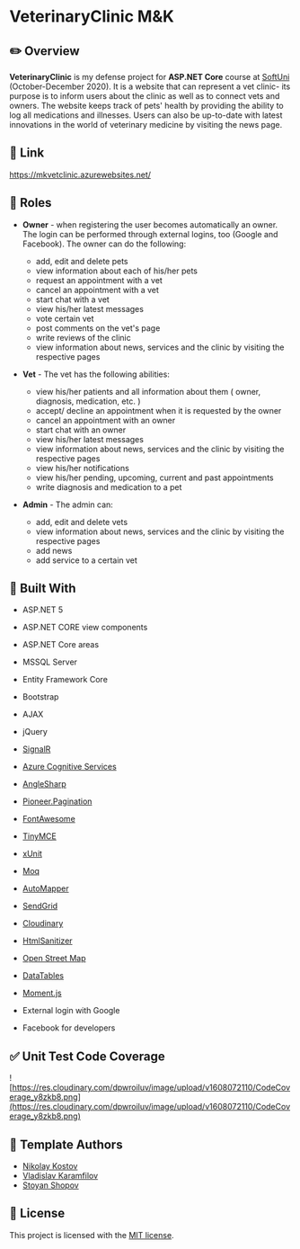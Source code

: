 
# VeterinaryClinic M&K


## :pencil2: Overview

**VeterinaryClinic** is my defense project for **ASP.NET Core** course at [SoftUni](https://softuni.bg/  "SoftUni") (October-December 2020). It is a website that can represent a vet clinic- its purpose is to inform users about the clinic as well as to connect vets and owners. The website keeps track of pets' health by providing the ability to log all medications and illnesses. Users can also be up-to-date with latest innovations in the world of veterinary medicine by visiting the news page.

## :link: Link
https://mkvetclinic.azurewebsites.net/

  ## :busts_in_silhouette: Roles
  - **Owner** - when registering the user becomes automatically an owner. The login can be performed through external logins, too (Google and Facebook). The owner can do the following:
    - add, edit and delete pets
    - view information about each of his/her pets
    - request an appointment with a vet
    - cancel an appointment with a vet 
    - start chat with a vet
    - view his/her latest messages
    - vote certain vet
    - post comments on the vet's page
    - write reviews of the clinic
    - view information about news, services and the clinic by visiting the respective pages
   
  - **Vet** - The vet has the following abilities:
    - view his/her patients and all information about them ( owner, diagnosis, medication, etc. )
    - accept/ decline an appointment when it is requested by the owner
    - cancel an appointment with an owner 
    - start chat with an owner
    - view his/her latest messages
    - view information about news, services and the clinic by visiting the respective pages
    - view his/her notifications
    - view his/her pending, upcoming, current and past appointments
    - write diagnosis and medication to a pet
   
  - **Admin** - The admin can:
    - add, edit and delete vets
    - view information about news, services and the clinic by visiting the respective pages
    - add news
    - add service to a certain vet

    
## :hammer: Built With

- ASP.NET 5

- ASP.NET CORE view components

- ASP.NET Core areas

- MSSQL Server

- Entity Framework Core

- Bootstrap

- AJAX

- jQuery

- [SignalR](https://github.com/SignalR/SignalR)

- [Azure Cognitive Services](https://azure.microsoft.com/en-us/services/cognitive-services/)

- [AngleSharp](https://anglesharp.github.io/  "AngleSharp")

- [Pioneer.Pagination](https://github.com/PioneerCode/pioneer-pagination  "Pioneer.Pagination")

- [FontAwesome](https://fontawesome.com/  "FontAwesome")

- [TinyMCE](https://github.com/tinymce/)

- [xUnit](https://github.com/xunit/xunit)

- [Moq](https://github.com/moq/moq)

- [AutoMapper](https://github.com/AutoMapper/AutoMapper)

- [SendGrid](https://github.com/sendgrid)

- [Cloudinary](https://github.com/cloudinary/CloudinaryDotNet)

- [HtmlSanitizer](https://github.com/mganss/HtmlSanitizer)

- [Open Street Map](https://www.openstreetmap.org  "Open Street Map")

- [DataTables](https://datatables.net/  "DataTables")

- [Moment.js](https://www.nuget.org/packages/Moment.js/  "Moment.js")

- External login with Google

- Facebook for developers

## :white_check_mark: Unit Test Code Coverage
![https://res.cloudinary.com/dpwroiluv/image/upload/v1608072110/CodeCoverage_y8zkb8.png](https://res.cloudinary.com/dpwroiluv/image/upload/v1608072110/CodeCoverage_y8zkb8.png)
## :page_facing_up: Template Authors

- [Nikolay Kostov](https://github.com/NikolayIT)
- [Vladislav Karamfilov](https://github.com/vladislav-karamfilov)
- [Stoyan Shopov](https://github.com/StoyanShopov)

##  :page_with_curl: License

This project is licensed with the [MIT license](LICENSE).
